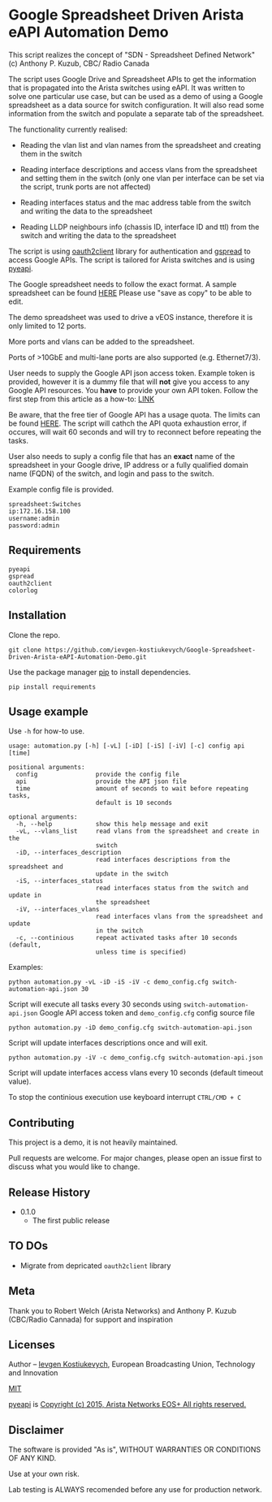 # Google Spreadsheet Driven Arista eAPI Automation Demo

This script realizes the concept of "SDN - Spreadsheet Defined Network" (c) Anthony P. Kuzub, CBC/ Radio Canada

The script uses Google Drive and Spreadsheet APIs to get the information that is propagated into the Arista switches using eAPI.
It was written to solve one particular use case, but can be used as a demo of using a Google spreadsheet as a data source for switch configuration.
It will also read some information from the switch and populate a separate tab of the spreadsheet.

The functionality currently realised:

- Reading the vlan list and vlan names from the spreadsheet and creating them in the switch

- Reading interface descriptions and access vlans from the spreadsheet and setting them in the switch (only one vlan per interface can be set via the script, trunk ports are not affected)

- Reading interfaces status and the mac address table from the switch and writing the data to the spreadsheet

- Reading LLDP neighbours info (chassis ID, interface ID and ttl) from the switch and writing the data to the spreadsheet

The script is using [oauth2client](https://github.com/googleapis/oauth2client) library for authentication and [gspread](https://github.com/burnash/gspread) to access Google APIs.
The script is tailored for Arista switches and is using [pyeapi](https://github.com/arista-eosplus/pyeapi).

The Google spreadsheet needs to follow the exact format.
A sample spreadsheet can be found [HERE](https://docs.google.com/spreadsheets/d/12l3Q-th76AO2daifAsOwWcnlWg6zrYHp_pXvaQWuEgI/edit?usp=sharing)
Please use "save as copy" to be able to edit.

The demo spreadsheet was used to drive a vEOS instance, therefore it is only limited to 12 ports.

More ports and vlans can be added to the spreadsheet.

Ports of >10GbE and multi-lane ports are also supported (e.g. Ethernet7/3).

User needs to supply the Google API json access token.
Example token is provided, however it is a dummy file that will **not** give you access to any Google API resources.
You **have** to provide your own API token.
Follow the first step from this article as a how-to: [LINK](https://www.twilio.com/blog/2017/02/an-easy-way-to-read-and-write-to-a-google-spreadsheet-in-python.html)

Be aware, that the free tier of Google API has a usage quota. The limits can be found [HERE](https://developers.google.com/sheets/api/limits).
The script will cathch the API quota exhaustion error, if occures, will wait 60 seconds and will try to reconnect before repeating the tasks.

User also needs to suply a config file that has an **exact** name of the spreadsheet in your Google drive, IP address or a fully qualified domain name (FQDN) of the switch, and login and pass to the switch.

Example config file is provided.

```code
spreadsheet:Switches
ip:172.16.158.100
username:admin
password:admin
```

## Requirements

```code
pyeapi
gspread
oauth2client
colorlog
```

## Installation

Clone the repo.

```code
git clone https://github.com/ievgen-kostiukevych/Google-Spreadsheet-Driven-Arista-eAPI-Automation-Demo.git
```

Use the package manager [pip](https://pip.pypa.io/en/stable/) to install dependencies.

```code
pip install requirements
```

## Usage example

Use `-h` for how-to use.

```code
usage: automation.py [-h] [-vL] [-iD] [-iS] [-iV] [-c] config api [time]

positional arguments:
  config                provide the config file
  api                   provide the API json file
  time                  amount of seconds to wait before repeating tasks,
                        default is 10 seconds

optional arguments:
  -h, --help            show this help message and exit
  -vL, --vlans_list     read vlans from the spreadsheet and create in the
                        switch
  -iD, --interfaces_description
                        read interfaces descriptions from the spreadsheet and
                        update in the switch
  -iS, --interfaces_status
                        read interfaces status from the switch and update in
                        the spreadsheet
  -iV, --interfaces_vlans
                        read interfaces vlans from the spreadsheet and update
                        in the switch
  -c, --continious      repeat activated tasks after 10 seconds (default,
                        unless time is specified)
```

Examples:

```code
python automation.py -vL -iD -iS -iV -c demo_config.cfg switch-automation-api.json 30
```

Script will execute all tasks every 30 seconds using `switch-automation-api.json` Google API access token and `demo_config.cfg` config source file

```code
python automation.py -iD demo_config.cfg switch-automation-api.json
```

Script will update interfaces descriptions once and will exit.

```code
python automation.py -iV -c demo_config.cfg switch-automation-api.json
```

Script will update interfaces access vlans every 10 seconds (default timeout value).

To stop the continious execution use keyboard interrupt `CTRL/CMD + C`

## Contributing

This project is a demo, it is not heavily maintained.

Pull requests are welcome. For major changes, please open an issue first to discuss what you would like to change.

## Release History

- 0.1.0
  - The first public release

## TO DOs

- Migrate from depricated `oauth2client` library

## Meta

Thank you to Robert Welch (Arista Networks) and Anthony P. Kuzub (CBC/Radio Cannada) for support and inspiration

## Licenses

Author – [Ievgen Kostiukevych](https://github.com/ievgen-kostiukevych), European Broadcasting Union, Technology and Innovation

[MIT](https://choosealicense.com/licenses/mit)

[pyeapi](https://github.com/arista-eosplus/pyeapi) is [Copyright (c) 2015, Arista Networks EOS+ All rights reserved.](https://github.com/arista-eosplus/pyeapi/blob/develop/LICENSE)

## Disclaimer

The software is provided "As is", WITHOUT WARRANTIES OR CONDITIONS OF ANY KIND.

Use at your own risk.

Lab testing is ALWAYS recomended before any use for production network.
